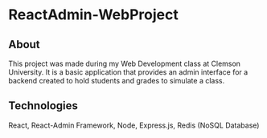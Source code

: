 # ReactAdmin-WebProject

## About
This project was made during my Web Development class at Clemson University. It is a basic application that provides an admin interface for a backend created to hold students and grades to simulate a class.

## Technologies
React, React-Admin Framework, Node, Express.js, Redis (NoSQL Database)
